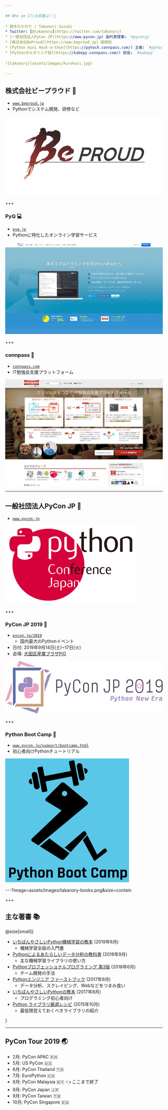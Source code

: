 ```yaml
---

## Who am I?(お前誰よ) 👤

* 鈴木たかのり / Takanori Suzuki
* Twitter: [@takanory](https://twitter.com/takanory)
* [一般社団法人PyCon JP](https://www.pycon.jp) 副代表理事: `#pyconjp`
* [株式会社BeProud](https://www.beproud.jp) 取締役
* [Python mini Hack-a-thon](https://pyhack.connpass.com/) 主催: `#pyhack`
* [Pythonボルダリング部](https://kabepy.connpass.com/) 部長: `#kabepy`

![takanory](assets/images/kurokuri.jpg)

---
```


## 株式会社ビープラウド 🏢

* [`www.beproud.jp`](https://www.beproud.jp/)
* Pythonでシステム開発、研修など

![BeProud](assets/images/beproud.png)

+++

### PyQ 💻

* [`pyq.jp`](https://pyq.jp/)
* Pythonに特化したオンライン学習サービス

![PyQ](assets/images/pyq.png)

+++

### connpass 🤝

* [`connpass.com`](https://connpass.com/)
* IT勉強会支援プラットフォーム

![connpass](assets/images/connpass.png)

---

## 一般社団法人PyCon JP 🐍

* [`www.pycon.jp`](https://www.pycon.jp/)

![PyCon JP](assets/images/pyconjp_logo.png)

+++

### PyCon JP 2019 🎫

* [`pycon.jp/2019`](https://pycon.jp/2019/)
  * 国内最大のPythonイベント
* 日付: 2019年9月14日(土)~17日(火)
* 会場: [大田区産業プラザPiO](https://www.pio-ota.net/)

![PyCon JP 2019](assets/images/pyconjp2019.png)

+++

### Python Boot Camp 🗾

* [`www.pycon.jp/support/bootcamp.html`](https://www.pycon.jp/support/bootcamp.html)
* 初心者向けPythonチュートリアル

![Python Boot Camp](assets/images/python-boot-camp-logo.png)

---?image=assets/images/takanory-books.png&size=contain

+++

## 主な著書 📚

@size[small]{

* [いちばんやさしいPython機械学習の教本](https://book.impress.co.jp/books/1118101072) (2019年6月)
  * 機械学習全般の入門書
* [Pythonによるあたらしいデータ分析の教科書](https://www.seshop.com/product/detail/22028) (2018年9月)
  * 主な機械学習ライブラリの使い方
* [Pythonプロフェッショナルプログラミング 第3版](https://www.shuwasystem.co.jp/products/7980html/5382.html) (2018年6月)
  * チーム開発の手法
* [Pythonエンジニア ファーストブック](https://gihyo.jp/book/2017/978-4-7741-9222-2) (2017年9月)
  * データ分析、スクレイピング、Webなどをつまみ食い
* [いちばんやさしいPythonの教本](https://book.impress.co.jp/books/1116101151) (2017年8月)
  * プログラミング初心者向け
* [Python ライブラリ厳選レシピ](https://gihyo.jp/book/2015/978-4-7741-7707-6) (2015年10月)
  * 最低限覚えておくべきライブラリの紹介

}

---

## PyCon Tour 2019 🌏

* 2月: PyCon APAC 🇵🇭
* 5月: US PyCon 🇺🇸
* 6月: PyCon Thailand 🇹🇭
* 7月: EuroPython 🇨🇭
* 8月: PyCon Malaysia 🇲🇾 👈 ここまで終了
* 9月: PyCon Japan 🇯🇵
* 9月: PyCon Taiwan 🇹🇼
* 10月: PyCon Singapore 🇸🇬
